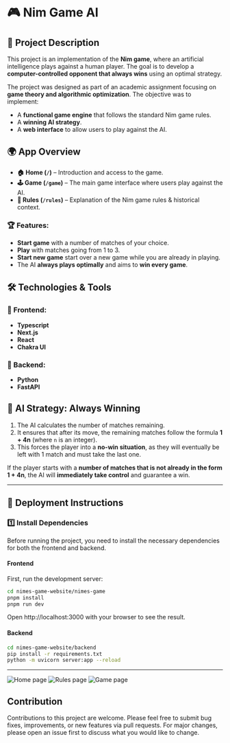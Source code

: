 # 🎮 Nim Game AI

## 📌 Project Description

This project is an implementation of the **Nim game**, where an artificial intelligence plays against a human player. The goal is to develop a **computer-controlled opponent that always wins** using an optimal strategy.

The project was designed as part of an academic assignment focusing on **game theory and algorithmic optimization**. The objective was to implement:
- A **functional game engine** that follows the standard Nim game rules.
- A **winning AI strategy**.
- A **web interface** to allow users to play against the AI.

## 🌍 App Overview


- **🏠 Home (`/`)** – Introduction and access to the game.
- **🕹️ Game (`/game`)** – The main game interface where users play against the AI.
- **📖 Rules (`/rules`)** – Explanation of the Nim game rules & historical context.

### 🏆 Features:
- **Start game** with a number of matches of your choice.
- **Play** with matches going from 1 to 3.
- **Start new game** start over a new game while you are already in playing. 
- The AI **always plays optimally** and aims to **win every game**.

## 🛠️ Technologies & Tools

### 🔹 Frontend:
- **Typescript**
- **Next.js** 
- **React** 
- **Chakra UI** 

### 🔹 Backend:
- **Python**
- **FastAPI**


## 🧠 AI Strategy: Always Winning

1. The AI calculates the number of matches remaining.
2. It ensures that after its move, the remaining matches follow the formula **1 + 4n** (where `n` is an integer).
3. This forces the player into a **no-win situation**, as they will eventually be left with 1 match and must take the last one.

If the player starts with a **number of matches that is not already in the form 1 + 4n**, the AI will **immediately take control** and guarantee a win.


---

## 🚀 Deployment Instructions

### **1️⃣ Install Dependencies**
Before running the project, you need to install the necessary dependencies for both the frontend and backend.

#### **Frontend**

First, run the development server:

```bash
cd nimes-game-website/nimes-game
pnpm install
pnpm run dev 
```
Open http://localhost:3000 with your browser to see the result.

#### **Backend**

```bash
cd nimes-game-website/backend
pip install -r requirements.txt
python -m uvicorn server:app --reload
```
---

![Home page](https://github.com/user-attachments/assets/8d6dae9a-06f9-43d7-8605-923f39eb7eed)
![Rules page](https://github.com/user-attachments/assets/94466b73-b768-4d12-a35c-9a8bf701cf49)
![Game page](https://github.com/user-attachments/assets/4c92d508-9772-4e8c-aa68-b0eb5bff7777)


## Contribution
Contributions to this project are welcome. Please feel free to submit bug fixes, improvements, or new features via pull requests. For major changes, please open an issue first to discuss what you would like to change.




